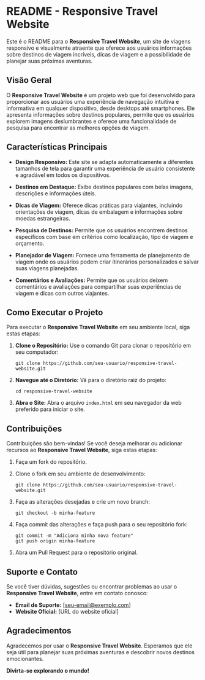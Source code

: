 # README - Responsive Travel Website

Este é o README para o **Responsive Travel Website**, um site de viagens responsivo e visualmente atraente que oferece aos usuários informações sobre destinos de viagem incríveis, dicas de viagem e a possibilidade de planejar suas próximas aventuras.

## Visão Geral

O **Responsive Travel Website** é um projeto web que foi desenvolvido para proporcionar aos usuários uma experiência de navegação intuitiva e informativa em qualquer dispositivo, desde desktops até smartphones. Ele apresenta informações sobre destinos populares, permite que os usuários explorem imagens deslumbrantes e oferece uma funcionalidade de pesquisa para encontrar as melhores opções de viagem.

## Características Principais

- **Design Responsivo:** Este site se adapta automaticamente a diferentes tamanhos de tela para garantir uma experiência de usuário consistente e agradável em todos os dispositivos.

- **Destinos em Destaque:** Exibe destinos populares com belas imagens, descrições e informações úteis.

- **Dicas de Viagem:** Oferece dicas práticas para viajantes, incluindo orientações de viagem, dicas de embalagem e informações sobre moedas estrangeiras.

- **Pesquisa de Destinos:** Permite que os usuários encontrem destinos específicos com base em critérios como localização, tipo de viagem e orçamento.

- **Planejador de Viagem:** Fornece uma ferramenta de planejamento de viagem onde os usuários podem criar itinerários personalizados e salvar suas viagens planejadas.

- **Comentários e Avaliações:** Permite que os usuários deixem comentários e avaliações para compartilhar suas experiências de viagem e dicas com outros viajantes.

## Como Executar o Projeto

Para executar o **Responsive Travel Website** em seu ambiente local, siga estas etapas:

1. **Clone o Repositório:** Use o comando Git para clonar o repositório em seu computador:

   ```
   git clone https://github.com/seu-usuario/responsive-travel-website.git
   ```

2. **Navegue até o Diretório:** Vá para o diretório raiz do projeto:

   ```
   cd responsive-travel-website
   ```

3. **Abra o Site:** Abra o arquivo `index.html` em seu navegador da web preferido para iniciar o site.

## Contribuições

Contribuições são bem-vindas! Se você deseja melhorar ou adicionar recursos ao **Responsive Travel Website**, siga estas etapas:

1. Faça um fork do repositório.

2. Clone o fork em seu ambiente de desenvolvimento:

   ```
   git clone https://github.com/seu-usuario/responsive-travel-website.git
   ```

3. Faça as alterações desejadas e crie um novo branch:

   ```
   git checkout -b minha-feature
   ```

4. Faça commit das alterações e faça push para o seu repositório fork:

   ```
   git commit -m "Adiciona minha nova feature"
   git push origin minha-feature
   ```

5. Abra um Pull Request para o repositório original.

## Suporte e Contato

Se você tiver dúvidas, sugestões ou encontrar problemas ao usar o **Responsive Travel Website**, entre em contato conosco:

- **Email de Suporte:** [seu-email@exemplo.com]
- **Website Oficial:** [URL do website oficial]

## Agradecimentos

Agradecemos por usar o **Responsive Travel Website**. Esperamos que ele seja útil para planejar suas próximas aventuras e descobrir novos destinos emocionantes.

**Divirta-se explorando o mundo!**
